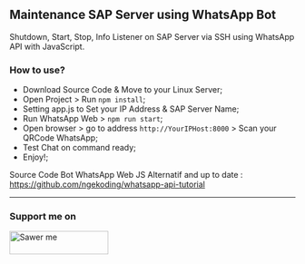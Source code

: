 ## Maintenance SAP Server using WhatsApp Bot

Shutdown, Start, Stop, Info Listener on SAP Server via SSH using WhatsApp API with JavaScript.

### How to use? 

- Download Source Code & Move to your Linux Server;
- Open Project > Run `npm install`;
- Setting app.js to Set your IP Address & SAP Server Name;
- Run WhatsApp Web > `npm run start`;
- Open browser > go to address `http://YourIPHost:8000` > Scan your QRCode WhatsApp;
- Test Chat on command ready;
- Enjoy!;       

Source Code Bot WhatsApp Web JS Alternatif and up to date : https://github.com/ngekoding/whatsapp-api-tutorial

---

### Support me on
<a href="https://saweria.co/arifsiddikm" target="_blank"><img src="https://user-images.githubusercontent.com/26188697/180601310-e82c63e4-412b-4c36-b7b5-7ba713c80380.png" alt="Sawer me" height="41" width="174"></a>